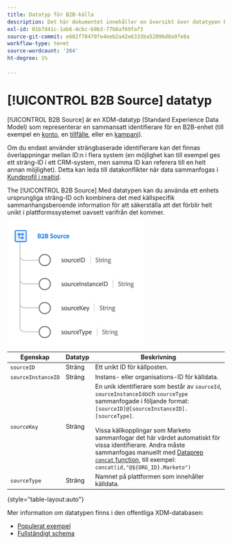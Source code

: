 ```yaml
---
title: Datatyp för B2B-källa
description: Det här dokumentet innehåller en översikt över datatypen B2B Source Experience Data Model (XDM).
exl-id: 01b7d41c-1ab6-4cbc-b9b3-77b6af69faf3
source-git-commit: e602f78470fe4eeb2a42e6333ba52096d8a9fe8a
workflow-type: tm+mt
source-wordcount: '264'
ht-degree: 1%

---
```


# [!UICONTROL B2B Source] datatyp

[!UICONTROL B2B Source] är en XDM-datatyp (Standard Experience Data Model) som representerar en sammansatt identifierare för en B2B-enhet (till exempel en [konto](../classes/b2b/business-account.md), en [tillfälle](../classes/b2b/business-opportunity.md), eller en [kampanj](../classes/b2b/business-campaign.md)).

Om du endast använder strängbaserade identifierare kan det finnas överlappningar mellan ID:n i flera system (en möjlighet kan till exempel ges ett sträng-ID i ett CRM-system, men samma ID kan referera till en helt annan möjlighet). Detta kan leda till datakonflikter när data sammanfogas i [Kundprofil i realtid](../../profile/home.md).

The [!UICONTROL B2B Source] Med datatypen kan du använda ett enhets ursprungliga sträng-ID och kombinera det med källspecifik sammanhangsberoende information för att säkerställa att det förblir helt unikt i plattformssystemet oavsett varifrån det kommer.

![Källstruktur för B2B](../images/data-types/b2b-source.png)

| Egenskap | Datatyp | Beskrivning |
| --- | --- | --- |
| `sourceID` | Sträng | Ett unikt ID för källposten. |
| `sourceInstanceID` | Sträng | Instans- eller organisations-ID för källdata. |
| `sourceKey` | Sträng | En unik identifierare som består av `sourceId`, `sourceInstanceId`och `sourceType` sammanfogade i följande format: `[sourceID]@[sourceInstanceID].[sourceType]`.<br><br>Vissa källkopplingar som Marketo sammanfogar det här värdet automatiskt för vissa identifierare. Andra måste sammanfogas manuellt med [Dataprep `concat` function](../../data-prep/functions.md#string), till exempel: `concat(id,"@${ORG_ID}.Marketo")` |
| `sourceType` | Sträng | Namnet på plattformen som innehåller källdata. |

{style=&quot;table-layout:auto&quot;}

Mer information om datatypen finns i den offentliga XDM-databasen:

* [Populerat exempel](https://github.com/adobe/xdm/blob/master/components/datatypes/b2b/b2b-source.example.1.json)
* [Fullständigt schema](https://github.com/adobe/xdm/blob/master/components/datatypes/b2b/b2b-source.schema.json)
